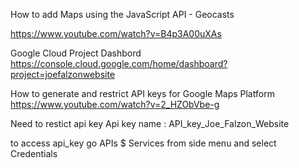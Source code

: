<!-- --------------------------------------------------------------- -->
How to add Maps using the JavaScript API - Geocasts


https://www.youtube.com/watch?v=B4p3A00uXAs


<!-- --------------------------------------------------------------- -->
Google Cloud Project Dashbord
https://console.cloud.google.com/home/dashboard?project=joefalzonwebsite

<!-- --------------------------------------------------------------- -->
How to generate and restrict API keys for Google Maps Platform
https://www.youtube.com/watch?v=2_HZObVbe-g


Need to restict api key 
Api key name : API_key_Joe_Falzon_Website

to access api_key go APIs $ Services from side menu and select Credentials

<!-- --------------------------------------------------------------- -->